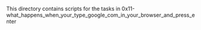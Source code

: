 This directory contains scripts for the tasks in 0x11-what_happens_when_your_type_google_com_in_your_browser_and_press_enter
